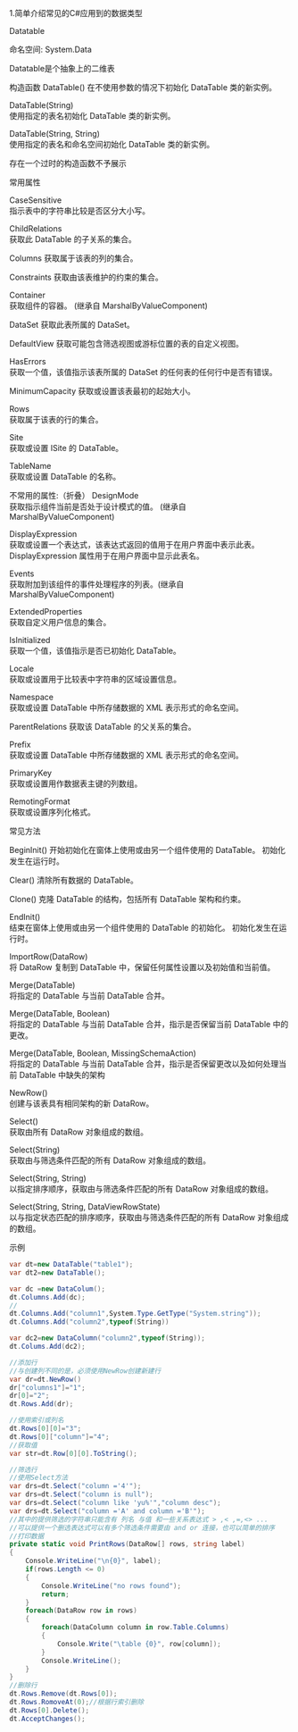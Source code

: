 


1.简单介绍常见的C#应用到的数据类型

Datatable

命名空间:
System.Data

Datatable是个抽象上的二维表

构造函数
DataTable()	
在不使用参数的情况下初始化 DataTable 类的新实例。

DataTable(String)	
使用指定的表名初始化 DataTable 类的新实例。

DataTable(String, String)	
使用指定的表名和命名空间初始化 DataTable 类的新实例。

存在一个过时的构造函数不予展示


常用属性

CaseSensitive	
指示表中的字符串比较是否区分大小写。

ChildRelations	
获取此 DataTable 的子关系的集合。

Columns	
获取属于该表的列的集合。

Constraints	
获取由该表维护的约束的集合。

Container	
获取组件的容器。
(继承自 MarshalByValueComponent)


DataSet	
获取此表所属的 DataSet。

DefaultView	
获取可能包含筛选视图或游标位置的表的自定义视图。


HasErrors	
获取一个值，该值指示该表所属的 DataSet 的任何表的任何行中是否有错误。



MinimumCapacity	
获取或设置该表最初的起始大小。


Rows	
获取属于该表的行的集合。

Site	
获取或设置 ISite 的 DataTable。

TableName	
获取或设置 DataTable 的名称。

不常用的属性:（折叠）
DesignMode	
获取指示组件当前是否处于设计模式的值。
(继承自 MarshalByValueComponent)

DisplayExpression	
获取或设置一个表达式，该表达式返回的值用于在用户界面中表示此表。 DisplayExpression 属性用于在用户界面中显示此表名。

Events	
获取附加到该组件的事件处理程序的列表。(继承自 MarshalByValueComponent)

ExtendedProperties	
获取自定义用户信息的集合。

IsInitialized	
获取一个值，该值指示是否已初始化 DataTable。

Locale	
获取或设置用于比较表中字符串的区域设置信息。

Namespace	
获取或设置 DataTable 中所存储数据的 XML 表示形式的命名空间。

ParentRelations	
获取该 DataTable 的父关系的集合。

Prefix	
获取或设置 DataTable 中所存储数据的 XML 表示形式的命名空间。

PrimaryKey	
获取或设置用作数据表主键的列数组。

RemotingFormat	
获取或设置序列化格式。

常见方法

BeginInit()	
开始初始化在窗体上使用或由另一个组件使用的 DataTable。 初始化发生在运行时。

Clear()	
清除所有数据的 DataTable。

Clone()	
克隆 DataTable 的结构，包括所有 DataTable 架构和约束。

EndInit()	
结束在窗体上使用或由另一个组件使用的 DataTable 的初始化。 初始化发生在运行时。

ImportRow(DataRow)	
将 DataRow 复制到 DataTable 中，保留任何属性设置以及初始值和当前值。

Merge(DataTable)	
将指定的 DataTable 与当前 DataTable 合并。

Merge(DataTable, Boolean)	
将指定的 DataTable 与当前 DataTable 合并，指示是否保留当前 DataTable 中的更改。

Merge(DataTable, Boolean, MissingSchemaAction)	
将指定的 DataTable 与当前 DataTable 合并，指示是否保留更改以及如何处理当前 DataTable 中缺失的架构

NewRow()	
创建与该表具有相同架构的新 DataRow。

Select()	
获取由所有 DataRow 对象组成的数组。

Select(String)	
获取由与筛选条件匹配的所有 DataRow 对象组成的数组。

Select(String, String)	
以指定排序顺序，获取由与筛选条件匹配的所有 DataRow 对象组成的数组。

Select(String, String, DataViewRowState)	
以与指定状态匹配的排序顺序，获取由与筛选条件匹配的所有 DataRow 对象组成的数组。

示例

```c#
var dt=new DataTable("table1");
var dt2=new DataTable();

var dc =new DataColum();
dt.Columns.Add(dc);
//
dt.Columns.Add("column1",System.Type.GetType("System.string"));
dt.Columns.Add("column2",typeof(String))

var dc2=new DataColumn("column2",typeof(String));
dt.Colums.Add(dc2);

//添加行
//与创建列不同的是，必须使用NewRow创建新建行
var dr=dt.NewRow()
dr["columns1"]="1";
dr[0]="2";
dt.Rows.Add(dr);

//使用索引或列名
dt.Rows[0][0]="3";
dt.Rows[0]["column"]="4";
//获取值
var str=dt.Row[0][0].ToString();

//筛选行
//使用Select方法
var drs=dt.Select("column ='4'");
var drs=dt.Select("column is null");
var drs=dt.Select("column like 'yu%'","column desc");
var drs=dt.Select("column ='A' and column ='B'");
//其中的提供筛选的字符串只能含有 列名 与值 和一些关系表达式 > ,< ,=,<> ...
//可以提供一个删选表达式可以有多个筛选条件需要由 and or 连接，也可以简单的排序
//打印数据
private static void PrintRows(DataRow[] rows, string label)
{
    Console.WriteLine("\n{0}", label);
    if(rows.Length <= 0)
    {
        Console.WriteLine("no rows found");
        return;
    }
    foreach(DataRow row in rows)
    {
        foreach(DataColumn column in row.Table.Columns)
        {
            Console.Write("\table {0}", row[column]);
        }
        Console.WriteLine();
    }
}
//删除行
dt.Rows.Remove(dt.Rows[0]);
dt.Rows.RomoveAt(0);//根据行索引删除
dt.Rows[0].Delete();
dt.AcceptChanges();

```





